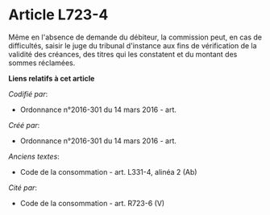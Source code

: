 # Article L723-4

Même en l'absence de demande du débiteur, la commission peut, en cas de difficultés, saisir le juge du tribunal d'instance
aux fins de vérification de la validité des créances, des titres qui les constatent et du montant des sommes réclamées.

**Liens relatifs à cet article**

_Codifié par_:

  - Ordonnance n°2016-301 du 14 mars 2016 - art.

_Créé par_:

  - Ordonnance n°2016-301 du 14 mars 2016 - art.

_Anciens textes_:

  - Code de la consommation - art. L331-4, alinéa 2 (Ab)

_Cité par_:

  - Code de la consommation - art. R723-6 (V)
